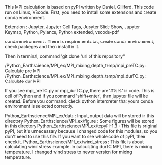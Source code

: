 This MPI calculation is based on pyPI written by Daniel, Gillford. 
This code run on Linux, VScode. 
First, you need to install some extensions and create conda environment. 

Extension : Jupyter, Jupyter Cell Tags, Jupyter Slide Show, Jupyter Keymap, Python, Pylance, Python extended, vscode-pdf

conda environment : There is requirements.txt, create conda environment, check packeges and then install in it.

Then in terminal, command 
'git clone 'url of this repository''

/Python_Earthscience/MPI_ex/MPI_mixing_depth_temp/mpi_preTC.py 
: Calculate pre MPI
/Python_Earthscience/MPI_ex/MPI_mixing_depth_temp/mpi_durTC.py
: Calculate dur MPI 

If you see mpi_preTC.py or mpi_durTC.py, there are '#%%' in code. 
This is cell of Python and if you command 'shift+enter', then jupyter file will be created. 
Before you command, check python interpreter that yours conda environment is selected correctly. 


Python_Earthscience/MPI_ex/data : Input, output data will be stored in this directory
Python_Earthscience/MPI_ex/figure : Some figures will be stored in this directory
Python_Earthscience/MPI_ex/tcpyPI-1.3 : This file is original pyPI, but it's unnecessary because I changed code for this modules, so you don't need to use this file. If you want to see whole code of pyPI, then check it. 
Python_Earthscience/MPI_ex/wind_stress : This file is about calculating wind stress example. In calculating durTC MPI, there is mixing temperature. I changed wind stress to newer version for mixing temperature. 
